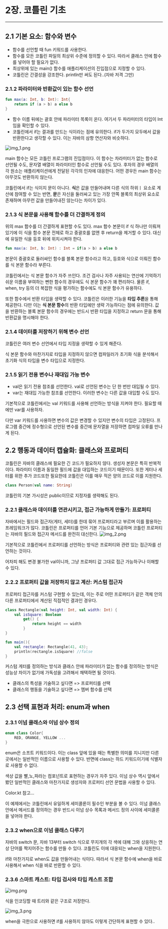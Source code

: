 # 2장. 코틀린 기초

---
## 2.1 기본 요소: 함수와 변수
 - 함수를 선언할 때 fun 키워드를 사용한다. 
 - 함수를 모든 코틀린 파일의 최상위 수준에 정의할 수 있다. 따라서  클래스 안에 함수를 넣어야 할 필요가 없다.
 - 최상위에 있는 main() 함수를 애플리케이션의 진입점으로 지정할 수 있다. 
 - 코틀린은 간결성을 강조한다. println만 써도 된다..(자바 저격 그만)

### 2.1.2 파라미터와 반환값이 있는 함수 선언
```kotlin
fun max(a: Int, b: Int): Int{
    return if (a > b) a else b
}
```
- 함수 이름 뒤에는 괄호 안에 파라미터 목록이 온다. 여기서 두 파라미터의 타입이 Int임을 확인할 수 있다.
- 코틀린에서 if는 결과를 만드는 식이라는 점에 유의한다. if가 두가지 모두에서 값을 반환한다고 생각할 수 있다. 이는 자바의 삼항 연산자와 비슷하다.

![img_1.png](img_1.png)

main 함수는 모든 코틀린 프로그램의 진입점이다. 이 함수는 차라미터가 없는 함수로 선언될 수도, 문자열 배열이 파라미터인 함수로 선언될 수도 있다. 후자의 경우 배열의 각 원소는 애플리케이션에게 전달된 각각의 인자에 대응한다.
어떤 경우든 main 함수는 아무것도 반환하지 않는다.

코틀린에서 if는 식이지 문이 아니다. **식**은 값을 만들어내며 다른 식의 하위ㅣ 요소로 계산에 참여할 수 있는 반면, **문**은 자신을 둘러싸고 있는 가장 안쪽 블록의 최상위 요소로 존재하며 아무런 값을 만들어내진 않는다는 차이가 있다.

### 2.1.3 식 본문을 사용해 함수를 더 간결하게 정의 
위의 max 함수를 더 간결하게 표현할 수도 있다. max 함수 본문이 if 식 하나만 이뤄져 있기에 이 식을 함수 본문 전체로 하고 중괄호를 없앤 후 return을 제거할 수 있다.
대신에 유일한 식을 등호 뒤에 위치시켜야 한다.

```kotlin
fun max(a: Int, b: Int) : Int = if(a > b) a else b
```

본문이 중괄호로 둘러싸인 함수를 블록 본문 함수라고 하고, 등호와 식으로 이뤄진 함수를 식 본문 함수라 부른다.

코틀린에서는 식 본문 함수가 자주 쓰인다. 조건 검사나 자주 사용되는 연산에 기억하기 쉬운 이름을 부여하는 뻔한 함수의 경우에도 식 본문 함수가 꽤 편리하다.
물론 if, when, try 등의 더 복잡한 식을 평가하는 함수에도 식 본문 함수가 유용하다.

또한 함수에서 반환 타입을 생략할 수 있다. 코틀린은 이러한 기능을 **타입 추론**을 통해 제공한다. 다만 이는 **식 본문 함수**의 반환 타입에만 생략 가능하다는 점에 유의한다. 값을 반환하는 블록 본문 함수의 경우에는 반드시 반환 타입을 지정하고 return 문을 통해 반환값을 명시해야 한다.

### 2.1.4 데이터를 저장하기 위해 변수 선언
코틀린은 여러 변수 선언에서 타입 지정을 생략할 수 있게 해준다. 

식 본문 함수와 마찬가지로 타입을 지정하지 않으면 컴파일러가 초기화 식을 분석해서 초기화 식의 타입을 변수 타입으로 지정한다.

### 2.1.5 읽기 전용 변수나 재대입 가능 변수
- val은 읽기 전용 참조를 선언한다. val로 선언된 변수는 단 한 번만 대입될 수 있다.
- var는 재대입 가능한 참조를 선언한다. 이러한 변수는 다른 값을 대입할 수도 있다.

기본적으로 코틀린에서는 val 키워드를 사용해 선언하는 방식을 지켜야 한다. 필요할 때에만 var를 사용하자.

다만 var 키워드를 사용하면 변수의 값은 변경할 수 있지만 변수의 타입은 고정된다. 프로그램 중간에 정수형으로 선언된 변수를 중간에 문자열을 저장하면 컴파일 오류를 만나게 된다.

## 2.2 행동과 데이터 캡슐화: 클래스와 프로퍼티
코틀린은 자바의 클래스에 필요한 긴 코드가 필요하지 않다. 생성자 본문은 특히 반복적이다. 파라미터 이름과 동일한 필드에 값을 대입하는 코드이기 때문이다.
또한 게터나 세터를 위한 추가 코드또한 필요한데 코틀린은 이를 매우 적은 양의 코드로 이를 지원한다.

```kotlin
class Person(val name: String)
```

코틀린의 기본 가시성은 public이므로 지정자를 생략해도 된다.

### 2.2.1 클래스와 데이터를 연관시키고, 접근 가능하게 만들기: 프로퍼티
자바에서는 필드와 접근자(게터, 세터)를 한데 묶어 프로퍼티라고 부르며 이를 활용하는 프레임워크가 많다. 코틀린은 프로퍼티를 언어 기본 기능으로 제공하며 코틀린 프로퍼티는 자바의 필드와 접근자 메서드를 완전히 대신한다.
![img_2.png](img_2.png)

기본적으로 코틀린에서 프로퍼티를 선언하는 방식은 프로퍼티와 관련 있는 접근자를 선언하는 것이다. 

어차피 해도 변경 불가한 val이니까, 그냥 프로퍼티 값 그대로 접근 가능하구나 이해할 수 있다.

### 2.2.2 프로퍼티 값을 저장하지 않고 계산: 커스텀 접근자

프로퍼티 접근자를 커스텀 구현할 수 있는데, 이는 주로 어떤 프로퍼티가 같은 객체 안의 다른 프로퍼티에서 계산된 직접적인 결과인 경우다.

```kotlin
class Rectangle(val height: Int, val width: Int) {
    val isSquare: Boolean
        get() {
            return height == width
        }
}

fun main(){
    val rectangle: Rectangle(41, 43);
    println(rectangle.isSquare) //false
}
```
커스텀 게터를 정의하는 방식과 클래스 안에 파라미터가 없는 함수를 정의하는 방식은 성능상 차이가 없기에 가독성을 고려해서 채택하면 될 것이다.

- 클래스의 특성을 기술하고 싶다면 => 프로퍼티를 선택
- 클래스의 행동을 기술하고 싶다면 => 멤버 함수를 선택


## 2.3 선택 표현과 처리: enum과 when
### 2.3.1 이넘 클래스와 이넘 상수 정의
```kotlin
enum class Color{
    RED, ORANGE, YELLOW ...
}
```
enum은 소프트 키워드이다. 이는 class 앞에 있을 때는 특별한 의미를 지니지만 다른 곳에서는 일반적인 이름으로 사용할 수 있다.
반면에 class는 하드 키워드이기에 식별자로 사용할 수 없다.

색상 값을 빨,노,파라는 컴포넌트로 표현하는 경우가 자주 있다. 이넘 상수 역시 앞에서 봤던 일반적인 클래스와 마찬가지로 생성자와 프로퍼티 선언 문법을 사용할 수 있다.

Color.kt 참고...

이 예제에서는 코틀린에서 유일하게 세미콜론이 필수인 부분을 볼 수 있다. 이넘 클래스 안에서 메서드를 정의하는 경우 반드시 이넘 상수 목록과 메서드 정의 사이에 세미콜론을 넣어야 한다.

### 2.3.2 when으로 이넘 클래스 다루기
자바의 switch 문, 자바 13부터 switch 식으로 무지개의 각 색에 대해 그와 상응하는 연상 단어를 짝지어주는 함수를 만들 수 있다. 
코틀린도 이에 대응되는 when을 지원한다. 

if와 마찬가지로 when도 값을 만들어내는 식이다. 따라서 식 본문 함수에 when을 바로 사용해서 when 식을 바로 반환할 수 있다.

### 2.3.6 스마트 캐스트: 타입 검사와 타입 캐스트 조합
![img.png](img.png)

식을 인코딩할 때 트리와 같은 구조로 저장한다.

![img_3.png](img_3.png)

when을 극한으로 사용하면 if를 사용하지 않아도 이렇게 간단하게 표현할 수 있다..